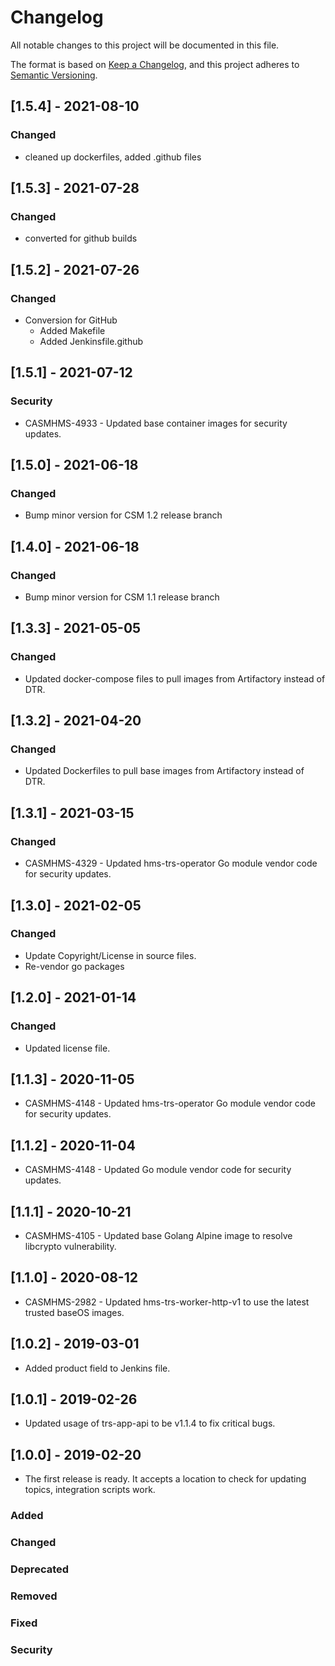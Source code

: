# Changelog

All notable changes to this project will be documented in this file.

The format is based on [Keep a Changelog](https://keepachangelog.com/en/1.0.0/),
and this project adheres to [Semantic Versioning](https://semver.org/spec/v2.0.0.html).

## [1.5.4] - 2021-08-10

### Changed

- cleaned up dockerfiles, added .github files

## [1.5.3] - 2021-07-28

### Changed

- converted for github builds


## [1.5.2] - 2021-07-26

### Changed

- Conversion for GitHub
    - Added Makefile
    - Added Jenkinsfile.github

## [1.5.1] - 2021-07-12

### Security

- CASMHMS-4933 - Updated base container images for security updates.

## [1.5.0] - 2021-06-18

### Changed

- Bump minor version for CSM 1.2 release branch

## [1.4.0] - 2021-06-18

### Changed

- Bump minor version for CSM 1.1 release branch

## [1.3.3] - 2021-05-05

### Changed

- Updated docker-compose files to pull images from Artifactory instead of DTR.

## [1.3.2] - 2021-04-20

### Changed

- Updated Dockerfiles to pull base images from Artifactory instead of DTR.

## [1.3.1] - 2021-03-15

### Changed

- CASMHMS-4329 - Updated hms-trs-operator Go module vendor code for security updates.

## [1.3.0] - 2021-02-05

### Changed

- Update Copyright/License in source files.
- Re-vendor go packages

## [1.2.0] - 2021-01-14

### Changed

- Updated license file.

## [1.1.3] - 2020-11-05

- CASMHMS-4148 - Updated hms-trs-operator Go module vendor code for security updates.

## [1.1.2] - 2020-11-04

- CASMHMS-4148 - Updated Go module vendor code for security updates.

## [1.1.1] - 2020-10-21

- CASMHMS-4105 - Updated base Golang Alpine image to resolve libcrypto vulnerability.

## [1.1.0] - 2020-08-12

- CASMHMS-2982 - Updated hms-trs-worker-http-v1 to use the latest trusted baseOS images.

## [1.0.2] - 2019-03-01

- Added product field to Jenkins file.

## [1.0.1] - 2019-02-26

- Updated usage of trs-app-api to be v1.1.4 to fix critical bugs. 

## [1.0.0] - 2019-02-20

- The first release is ready.  It accepts a location to check for updating topics, integration scripts work. 

### Added

### Changed

### Deprecated

### Removed

### Fixed

### Security

